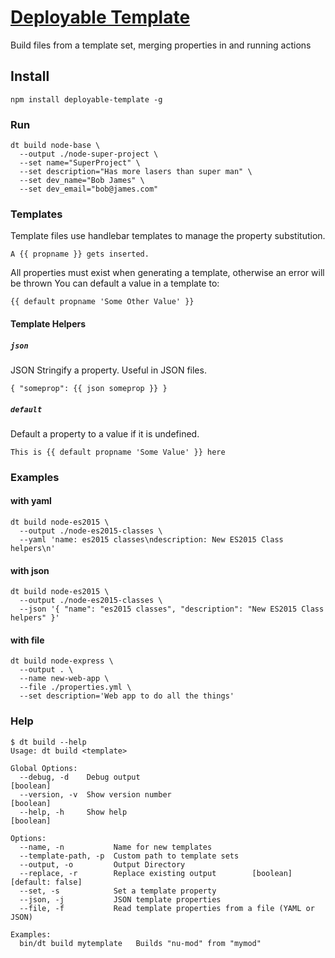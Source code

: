 # [Deployable Template](https://github.com/deployable/node-deployable-template)

Build files from a template set, merging properties in and running actions

## Install

    npm install deployable-template -g

### Run

    dt build node-base \
      --output ./node-super-project \
      --set name="SuperProject" \
      --set description="Has more lasers than super man" \
      --set dev_name="Bob James" \
      --set dev_email="bob@james.com"


### Templates

Template files use handlebar templates to manage the property substitution.

    A {{ propname }} gets inserted.

All properties must exist when generating a template, otherwise an error will be thrown 
You can default a value in a template to:

    {{ default propname 'Some Other Value' }}

#### Template Helpers

##### `json`
  
JSON Stringify a property. Useful in JSON files. 

    { "someprop": {{ json someprop }} }

##### `default`

Default a property to a value if it is undefined. 

    This is {{ default propname 'Some Value' }} here

### Examples

#### with yaml

    dt build node-es2015 \
      --output ./node-es2015-classes \
      --yaml 'name: es2015 classes\ndescription: New ES2015 Class helpers\n'

#### with json

    dt build node-es2015 \
      --output ./node-es2015-classes \
      --json '{ "name": "es2015 classes", "description": "New ES2015 Class helpers" }'

#### with file

    dt build node-express \
      --output . \
      --name new-web-app \
      --file ./properties.yml \
      --set description='Web app to do all the things'

### Help

```
$ dt build --help
Usage: dt build <template>

Global Options:
  --debug, -d    Debug output                                          [boolean]
  --version, -v  Show version number                                   [boolean]
  --help, -h     Show help                                             [boolean]

Options:
  --name, -n           Name for new templates
  --template-path, -p  Custom path to template sets
  --output, -o         Output Directory
  --replace, -r        Replace existing output        [boolean] [default: false]
  --set, -s            Set a template property
  --json, -j           JSON template properties
  --file, -f           Read template properties from a file (YAML or JSON)

Examples:
  bin/dt build mytemplate   Builds "nu-mod" from "mymod"

```


